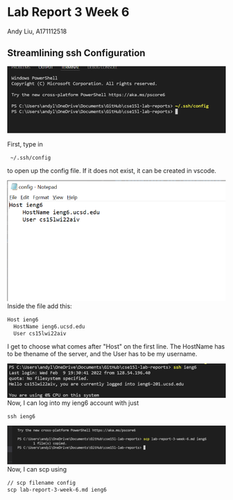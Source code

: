 # Lab Report 3 Week 6
Andy Liu, A171112518

## Streamlining ssh Configuration
![Image](img3/opening-config-file.png)

First, type in 
```
 ~/.ssh/config
 ```
  to open up the config file. If it does not exist, it can be created in vscode. 

![Image](img3/ssh-config-file.png)
  Inside the file add this: 
  ```
  Host ieng6
    HostName ieng6.ucsd.edu
    User cs15lwi22aiv
  ```

  I get to choose what comes after "Host" on the first line. The HostName has to be thename of the server, and the User has to be my username.

![Image](img3/ssh-ieng6.png)
Now, I can log into my ieng6 account with just
```
ssh ieng6
```

![Image](img3/scp-week-6.png)
Now, I can scp using 
```
// scp filename config
scp lab-report-3-week-6.md ieng6
```
